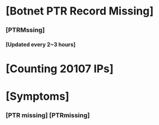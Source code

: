 # [Botnet PTR Record Missing]
### [PTRMssing]
#### [Updated every 2~3 hours]

# [Counting 20107 IPs]

# [Symptoms] 
###   [PTR missing] [PTRmissing]
